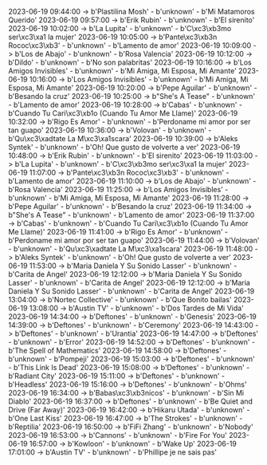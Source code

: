 2023-06-19 09:44:00 -> b'Plastilina Mosh' - b'unknown' - b'Mi Matamoros Querido'
2023-06-19 09:57:00 -> b'Erik Rubin' - b'unknown' - b'El sirenito'
2023-06-19 10:02:00 -> b'La Lupita' - b'unknown' - b'C\xc3\xb3mo ser\xc3\xa1 la mujer'
2023-06-19 10:05:00 -> b'Pante\xc3\xb3n Rococ\xc3\xb3' - b'unknown' - b'Lamento de amor'
2023-06-19 10:09:00 -> b'Los de Abajo' - b'unknown' - b'Rosa Valencia'
2023-06-19 10:12:00 -> b'Dildo' - b'unknown' - b'No son palabritas'
2023-06-19 10:16:00 -> b'Los Amigos Invisibles' - b'unknown' - b'Mi Amiga, Mi Esposa, Mi Amante'
2023-06-19 10:16:00 -> b'Los Amigos Invisibles' - b'unknown' - b'Mi Amiga, Mi Esposa, Mi Amante'
2023-06-19 10:20:00 -> b'Pepe Aguilar' - b'unknown' - b'Besando la cruz'
2023-06-19 10:25:00 -> b"She's A Tease" - b'unknown' - b'Lamento de amor'
2023-06-19 10:28:00 -> b'Cabas' - b'unknown' - b'Cuando Tu Cari\xc3\xb1o (Cuando Tu Amor Me Llame)'
2023-06-19 10:32:00 -> b'Rigo Es Amor' - b'unknown' - b'Perdoname mi amor por ser tan guapo'
2023-06-19 10:36:00 -> b'Volovan' - b'unknown' - b'Qu\xc3\xadtate La M\xc3\xa1scara'
2023-06-19 10:39:00 -> b'Aleks Syntek' - b'unknown' - b'Oh! Que gusto de volverte a ver'
2023-06-19 10:48:00 -> b'Erik Rubin' - b'unknown' - b'El sirenito'
2023-06-19 11:03:00 -> b'La Lupita' - b'unknown' - b'C\xc3\xb3mo ser\xc3\xa1 la mujer'
2023-06-19 11:07:00 -> b'Pante\xc3\xb3n Rococ\xc3\xb3' - b'unknown' - b'Lamento de amor'
2023-06-19 11:10:00 -> b'Los de Abajo' - b'unknown' - b'Rosa Valencia'
2023-06-19 11:25:00 -> b'Los Amigos Invisibles' - b'unknown' - b'Mi Amiga, Mi Esposa, Mi Amante'
2023-06-19 11:28:00 -> b'Pepe Aguilar' - b'unknown' - b'Besando la cruz'
2023-06-19 11:34:00 -> b"She's A Tease" - b'unknown' - b'Lamento de amor'
2023-06-19 11:37:00 -> b'Cabas' - b'unknown' - b'Cuando Tu Cari\xc3\xb1o (Cuando Tu Amor Me Llame)'
2023-06-19 11:41:00 -> b'Rigo Es Amor' - b'unknown' - b'Perdoname mi amor por ser tan guapo'
2023-06-19 11:44:00 -> b'Volovan' - b'unknown' - b'Qu\xc3\xadtate La M\xc3\xa1scara'
2023-06-19 11:48:00 -> b'Aleks Syntek' - b'unknown' - b'Oh! Que gusto de volverte a ver'
2023-06-19 11:53:00 -> b'Maria Daniela Y Su Sonido Lasser' - b'unknown' - b'Carita de Angel'
2023-06-19 12:12:00 -> b'Maria Daniela Y Su Sonido Lasser' - b'unknown' - b'Carita de Angel'
2023-06-19 12:12:00 -> b'Maria Daniela Y Su Sonido Lasser' - b'unknown' - b'Carita de Angel'
2023-06-19 13:04:00 -> b'Nortec Collective' - b'unknown' - b'Que Bonito bailas'
2023-06-19 13:08:00 -> b'Austin TV' - b'unknown' - b'Dos Tardes de Mi Vida'
2023-06-19 14:34:00 -> b'Deftones' - b'unknown' - b'Genesis'
2023-06-19 14:39:00 -> b'Deftones' - b'unknown' - b'Ceremony'
2023-06-19 14:43:00 -> b'Deftones' - b'unknown' - b'Urantia'
2023-06-19 14:47:00 -> b'Deftones' - b'unknown' - b'Error'
2023-06-19 14:52:00 -> b'Deftones' - b'unknown' - b'The Spell of Mathematics'
2023-06-19 14:58:00 -> b'Deftones' - b'unknown' - b'Pompeji'
2023-06-19 15:03:00 -> b'Deftones' - b'unknown' - b'This Link Is Dead'
2023-06-19 15:08:00 -> b'Deftones' - b'unknown' - b'Radiant City'
2023-06-19 15:11:00 -> b'Deftones' - b'unknown' - b'Headless'
2023-06-19 15:16:00 -> b'Deftones' - b'unknown' - b'Ohms'
2023-06-19 16:34:00 -> b'Babas\xc3\xb3nicos' - b'unknown' - b'Sin Mi Diablo'
2023-06-19 16:37:00 -> b'Deftones' - b'unknown' - b'Be Quiet and Drive (Far Away)'
2023-06-19 16:42:00 -> b'Hikaru Utada' - b'unknown' - b'One Last Kiss'
2023-06-19 16:47:00 -> b'The Strokes' - b'unknown' - b'Reptilia'
2023-06-19 16:50:00 -> b'FiFi Zhang' - b'unknown' - b'Nobody'
2023-06-19 16:53:00 -> b'Cannons' - b'unknown' - b'Fire For You'
2023-06-19 16:57:00 -> b'Kowloon' - b'unknown' - b'Wake Up'
2023-06-19 17:01:00 -> b'Austin TV' - b'unknown' - b'Phillipe je ne sais pas'
